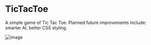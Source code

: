 # TicTacToe

A simple game of Tic Tac Toe. Planned future improvements include: smarter AI, better CSS styling.



![image](https://user-images.githubusercontent.com/97356175/224547151-0ab1ce87-df57-4d00-8f29-5b9dfbf183fd.png)
